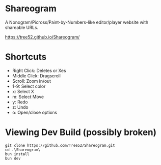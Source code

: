 # Shareogram

A Nonogram/Picross/Paint-by-Numbers-like editor/player website with shareable URLs.

https://tree52.github.io/Shareogram/

# Shortcuts

- Right Click: Deletes or Xes
- Middle Click: Dragscroll
- Scroll: Zoom in/out
- 1-9: Select color
- x: Select X
- m: Select Move
- y: Redo
- z: Undo
- o: Open/close options

# Viewing Dev Build (possibly broken)

```
git clone https://github.com/Tree52/Shareogram.git
cd .\Shareogram\
bun install
bun dev
```
